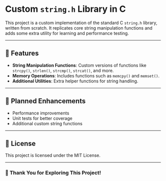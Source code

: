 # Custom `string.h` Library in C

This project is a custom implementation of the standard C `string.h` library, written from scratch. It replicates core string manipulation functions and adds some extra utility for learning and performance testing.

---

## 📂 **Features**

- **String Manipulation Functions**: Custom versions of functions like `strcpy()`, `strlen()`, `strcmp()`, `strcat()`, and more.
- **Memory Operations**: Includes functions such as `memcpy()` and `memset()`.
- **Additional Utilities**: Extra helper functions for string handling.

---

## 🔧 **Planned Enhancements**

- Performance improvements
- Unit tests for better coverage
- Additional custom string functions

---

## 📝 **License**

This project is licensed under the MIT License.

---

### 🌟 **Thank You for Exploring This Project!**

